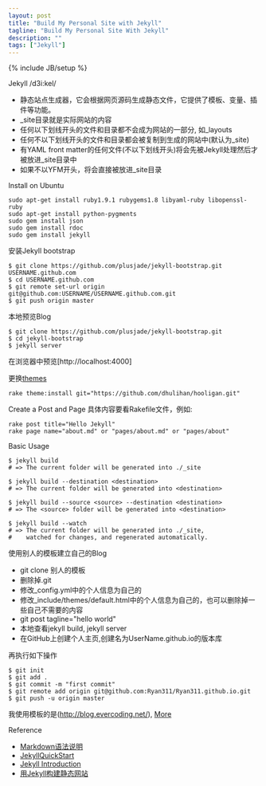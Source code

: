 ```yaml
---
layout: post
title: "Build My Personal Site with Jekyll"
tagline: "Build My Personal Site With Jekyll"
description: ""
tags: ["Jekyll"]
---
```

{% include JB/setup %}

Jekyll  /d3i:kel/

*   静态站点生成器，它会根据网页源码生成静态文件，它提供了模板、变量、插件等功能。
*   _site目录就是实际网站的内容
*   任何以下划线开头的文件和目录都不会成为网站的一部分, 如_layouts
*   任何不以下划线开头的文件和目录都会被复制到生成的网站中(默认为_site)
*   有YAML front matter的任何文件(不以下划线开头)将会先被Jekyll处理然后才被放进_site目录中
*   如果不以YFM开头，将会直接被放进_site目录

Install on Ubuntu

    sudo apt-get install ruby1.9.1 rubygems1.8 libyaml-ruby libopenssl-ruby
    sudo apt-get install python-pygments
    sudo gem install json
    sudo gem install rdoc
    sudo gem install jekyll

安装Jekyll bootstrap

    $ git clone https://github.com/plusjade/jekyll-bootstrap.git USERNAME.github.com
    $ cd USERNAME.github.com
    $ git remote set-url origin git@github.com:USERNAME/USERNAME.github.com.git
    $ git push origin master

本地预览Blog

    $ git clone https://github.com/plusjade/jekyll-bootstrap.git
    $ cd jekyll-bootstrap
    $ jekyll server

在浏览器中预览[http://localhost:4000]

更换[themes](http://themes.jekyllbootstrap.com/preview/hooligan/)

    rake theme:install git="https://github.com/dhulihan/hooligan.git"

Create a Post and Page
具体内容要看Rakefile文件，例如:

    rake post title="Hello Jekyll"
    rake page name="about.md" or "pages/about.md" or "pages/about"

Basic Usage

    $ jekyll build
    # => The current folder will be generated into ./_site

    $ jekyll build --destination <destination>
    # => The current folder will be generated into <destination>
    
    $ jekyll build --source <source> --destination <destination>
    # => The <source> folder will be generated into <destination>

    $ jekyll build --watch
    # => The current folder will be generated into ./_site,
    #    watched for changes, and regenerated automatically.
 
使用别人的模板建立自己的Blog

*   git clone 别人的模板
*   删除掉.git
*   修改_config.yml中的个人信息为自己的
*   修改_include/themes/default.html中的个人信息为自己的，也可以删除掉一些自己不需要的内容
*   git post tagline="hello world"
*   本地查看jekyll build, jekyll server
*   在GitHub上创建个人主页,创建名为UserName.github.io的版本库

再执行如下操作

    $ git init
    $ git add .
    $ git commit -m "first commit"
    $ git remote add origin git@github.com:Ryan311/Ryan311.github.io.git
    $ git push -u origin master

我使用模板的是(http://blog.evercoding.net/), [More](https://github.com/mojombo/jekyll/wiki/Sites)


Reference

*   [Markdown语法说明](http://wowubuntu.com/markdown/#overview)
*   [JekyllQuickStart](http://jekyllbootstrap.com/usage/jekyll-quick-start.html)
*   [Jekyll Introduction](http://jekyllbootstrap.com/lessons/jekyll-introduction.html)
*   [用Jekyll构建静态网站](http://yanping.me/cn/blog/2011/12/15/building-static-sites-with-jekyll)
